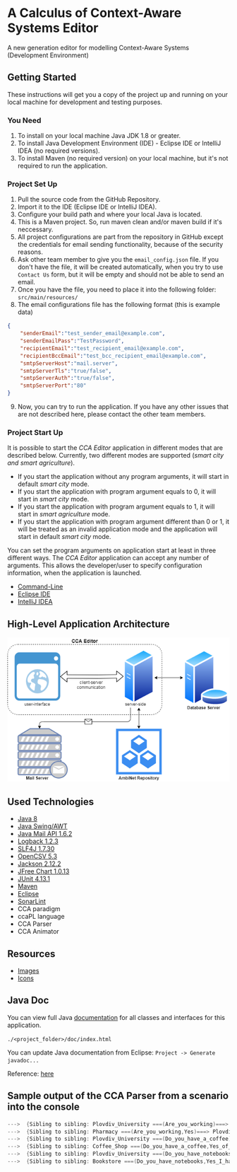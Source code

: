 # A Calculus of Context-Aware Systems Editor

A new generation editor for modelling Context-Aware Systems (Development Environment)

## Getting Started

These instructions will get you a copy of the project up and running on your local machine for development and testing purposes.

### You Need

1. To install on your local machine Java JDK 1.8 or greater.
2. To install Java Development Environment (IDE) - Eclipse IDE or IntelliJ IDEA (no required versions).
3. To install Maven (no required version) on your local machine, but it's not required to run the application.

### Project Set Up

1. Pull the source code from the GitHub Repository.
2. Import it to the IDE (Eclipse IDE or IntelliJ IDEA).
3. Configure your build path and where your local Java is located.
4. This is a Maven project. So, run maven clean and/or maven build if it's neccessary.
5. All project configurations are part from the repository in GitHub except the credentials for email sending functionality, because of the security reasons.
6. Ask other team member to give you the `email_config.json` file. If you don't have the file, it will be created automatically, when you try to use `Contact Us` form, but it will be empty and should not be able to send an email.
7. Once you have the file, you need to place it into the following folder: `src/main/resources/`
8. The email configurations file has the following format (this is example data)

```json
{
	"senderEmail":"test_sender_email@example.com",
	"senderEmailPass":"TestPassword",
	"recipientEmail":"test_recipient_email@example.com",
	"recipientBccEmail":"test_bcc_recipient_email@example.com",
	"smtpServerHost":"mail.server",
	"smtpServerTls":"true/false",
	"smtpServerAuth":"true/false",
	"smtpServerPort":"80"
}
```
9. Now, you can try to run the application. If you have any other issues that are not described here, please contact the other team members.

### Project Start Up
It is possible to start the *CCA Editor* application in different modes that are described below. Currently, two different modes are supported (_smart city and smart agriculture_).

* If you start the application without any program arguments, it will start in default *smart city* mode.
* If you start the application with program argument equals to 0, it will start in *smart city* mode.
* If you start the application with program argument equals to 1, it will start in *smart agriculture* mode.
* If you start the application with program argument different than 0 or 1, it will be treated as an invalid application mode and the application will start in default *smart city* mode.

You can set the program arguments on application start at least in three different ways. The *CCA Editor* application can accept any number of arguments. This allows the developer/user to specify configuration information, when the application is launched.
* [Command-Line](https://docs.oracle.com/javase/tutorial/essential/environment/cmdLineArgs.html)
* [Eclipse IDE](https://www.cs.colostate.edu/helpdocs/cmd.pdf)
* [IntelliJ IDEA](https://www.jetbrains.com/help/idea/running-applications.html)

## High-Level Application Architecture

![High-Level Appication Architecture](images/app_architecture/cca_editor_architecture.png)

## Used Technologies

* [Java 8](https://www.oracle.com/java/technologies/java8.html)
* [Java Swing/AWT](https://docs.oracle.com/javase/tutorial/uiswing/)
* [Java Mail API 1.6.2](https://javadoc.io/doc/javax.mail/javax.mail-api/latest/index.html)
* [Logback 1.2.3](http://logback.qos.ch/)
* [SLF4J 1.7.30](http://www.slf4j.org/)
* [OpenCSV 5.3](http://opencsv.sourceforge.net)
* [Jackson 2.12.2](https://en.wikipedia.org/wiki/Jackson_(API))
* [JFree Chart 1.0.13](https://www.jfree.org/jfreechart/)
* [JUnit 4.13.1](https://junit.org/junit4)
* [Maven](https://maven.apache.org/)
* [Eclipse](https://www.eclipse.org/)
* [SonarLint](https://www.sonarlint.org/)
* CCA paradigm
* ccaPL language
* CCA Parser
* CCA Animator

## Resources

* [Images](https://freeicons.io)
* [Icons](https://www.flaticon.com)

## Java Doc

You can view full Java [documentation](doc/index.html) for all classes and interfaces for this application.

`./<project_folder>/doc/index.html`

You can update Java documentation from Eclipse: `Project -> Generate javadoc...`

Reference: [here](https://stackoverflow.com/questions/4468669/how-to-generate-javadoc-html-files-in-eclipse)

## Sample output of the CCA Parser from a scenario into the console

```java
--->  {Sibling to sibling: Plovdiv_University ===(Are_you_working)===> Pharmacy}
--->  {Sibling to sibling: Pharmacy ===(Are_you_working,Yes)===> Plovdiv_University}
--->  {Sibling to sibling: Plovdiv_University ===(Do_you_have_a_coffee)===> Coffee_Shop}
--->  {Sibling to sibling: Coffee_Shop ===(Do_you_have_a_coffee,Yes_of_course)===> Plovdiv_University}
--->  {Sibling to sibling: Plovdiv_University ===(Do_you_have_notebooks)===> Bookstore}
--->  {Sibling to sibling: Bookstore ===(Do_you_have_notebooks,Yes_I_have_only_one)===> Plovdiv_University}
```
